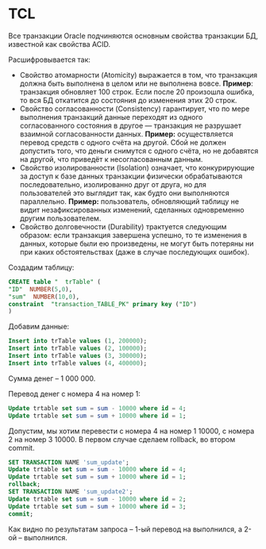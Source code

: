 # TCL

Все транзакции Oracle подчиняются основным свойства транзакции БД, известной как свойства ACID.

Расшифровывается так:

- Свойство атомарности (Atomicity) выражается в том, что транзакция должна быть выполнена в целом или не выполнена вовсе. **Пример**: транзакция обновляет 100 строк. Если после 20 произошла ошибка, то вся БД откатится до состояния до изменения этих 20 строк.
- Свойство согласованности (Consistency) гарантирует, что по мере выполнения транзакций данные переходят из одного согласованного состояния в другое — транзакция не разрушает взаимной согласованности данных. **Пример:** осуществляется перевод средств с одного счёта на другой. Сбой не должен допустить того, что деньги снимутся с одного счёта, но не добавятся на другой, что приведёт к несогласованным данным.
- Свойство изолированности (Isolation) означает, что конкурирующие за доступ к базе данных транзакции физически обрабатываются последовательно, изолированно друг от друга, но для пользователей это выглядит так, как будто они выполняются параллельно. **Пример:** пользователь, обновляющий таблицу не видит незафиксированных изменений, сделанных одновременно другим пользователем.
- Свойство долговечности (Durability) трактуется следующим образом: если транзакция завершена успешно, то те изменения в данных, которые были ею произведены, не могут быть потеряны ни при каких обстоятельствах (даже в случае последующих ошибок).

Создадим таблицу:

```sql
CREATE table "  trTable" (
"ID"  NUMBER(5,0),
"sum"  NUMBER(10,0),
constraint  "transaction_TABLE_PK" primary key ("ID")
)
```

Добавим данные:

```sql
Insert into trTable values (1, 200000);
Insert into trTable values (2, 100000);
Insert into trTable values (3, 300000);
Insert into trTable values (4, 400000);
```

Сумма денег – 1 000 000.

Перевод денег с номера 4 на номер 1:

```sql
Update trtable set sum = sum - 10000 where id = 4;
Update trtable set sum = sum + 10000 where id = 1;
```

Допустим, мы хотим перевести с номера 4 на номер 1 10000, с номера 2 на номер 3 10000. В первом случае сделаем rollback, во втором commit.

```sql
SET TRANSACTION NAME 'sum_update';
Update trtable set sum = sum - 10000 where id = 4;
Update trtable set sum = sum + 10000 where id = 1;
rollback;
SET TRANSACTION NAME 'sum_update2';
Update trtable set sum = sum - 10000 where id = 2;
Update trtable set sum = sum + 10000 where id = 3;
commit;
```

Как видно по результатам запроса – 1-ый перевод на выполнился, а 2-ой – выполнился.
